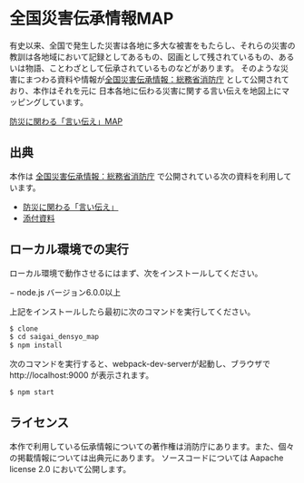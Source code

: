 # 全国災害伝承情報MAP

有史以来、全国で発生した災害は各地に多大な被害をもたらし、それらの災害の教訓は各地域において記録としてあるもの、図画として残されているもの、あるいは物語、ことわざとして伝承されているものなどがあります。
そのような災害にまつわる資料や情報が[全国災害伝承情報：総務省消防庁](http://www.fdma.go.jp/html/life/saigai_densyo/) として公開されており、本作はそれを元に
日本各地に伝わる災害に関する言い伝えを地図上にマッピングしています。

[防災に関わる「言い伝え」MAP](https://gensaiinfo.github.io/saigai_densyo_map/)

## 出典
本作は [全国災害伝承情報：総務省消防庁](http://www.fdma.go.jp/html/life/saigai_densyo/) で公開されている次の資料を利用しています。
- [防災に関わる「言い伝え」](http://www.fdma.go.jp/html/life/saigai_densyo/02.pdf)
- [添付資料](http://www.fdma.go.jp/html/life/saigai_densyo/06.pdf)

## ローカル環境での実行

ローカル環境で動作させるにはまず、次をインストールしてください。

− node.js バージョン6.0.0以上

上記をインストールしたら最初に次のコマンドを実行してください。

```bash
$ clone
$ cd saigai_densyo_map
$ npm install
```

次のコマンドを実行すると、webpack-dev-serverが起動し、ブラウザで http://localhost:9000 が表示されます。

```bash
$ npm start
```

## ライセンス

本作で利用している伝承情報についての著作権は消防庁にあります。また、個々の掲載情報については出典元にあります。
ソースコードについては Aapache license 2.0 において公開します。
